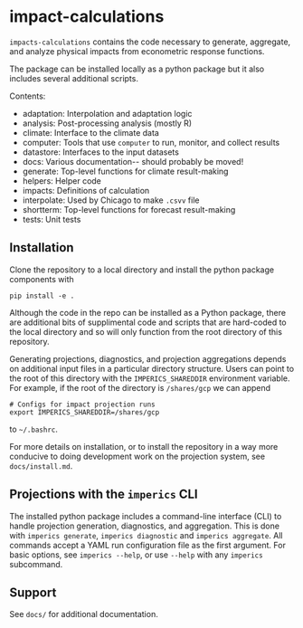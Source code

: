 # impact-calculations

`impacts-calculations` contains the code necessary to generate, aggregate, and analyze physical impacts from econometric response functions.

The package can be installed locally as a python package but it also includes several additional scripts.

Contents:

* adaptation: Interpolation and adaptation logic
* analysis: Post-processing analysis (mostly R)
* climate: Interface to the climate data
* computer: Tools that use `computer` to run, monitor, and collect results
* datastore: Interfaces to the input datasets
* docs: Various documentation-- should probably be moved!
* generate: Top-level functions for climate result-making
* helpers: Helper code
* impacts: Definitions of calculation
* interpolate: Used by Chicago to make `.csvv` file
* shortterm: Top-level functions for forecast result-making
* tests: Unit tests

## Installation

Clone the repository to a local directory and install the python package components with

```
pip install -e .
```

Although the code in the repo can be installed as a Python package, there are additional bits of supplimental code and scripts that are hard-coded to the local directory and so will only function from the root directory of this repository.

Generating projections, diagnostics, and projection aggregations depends on additional input files in a particular directory structure. Users can point to the root of this directory with the `IMPERICS_SHAREDDIR` environment variable. For example, if the root of the directory is `/shares/gcp` we can append
```
# Configs for impact projection runs
export IMPERICS_SHAREDDIR=/shares/gcp
```
to `~/.bashrc`.

For more details on installation, or to install the repository in a
way more conducive to doing development work on the projection system,
see `docs/install.md`.

## Projections with the `imperics` CLI

The installed python package includes a command-line interface (CLI) to handle projection generation, diagnostics, and aggregation. This is done with `imperics generate`, `imperics diagnostic` and `imperics aggregate`. All commands accept a YAML run configuration file as the first argument. For basic options, see `imperics --help`, or use `--help` with any `imperics` subcommand.

## Support

See `docs/` for additional documentation.
